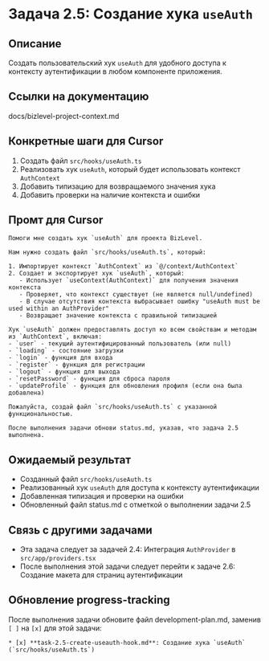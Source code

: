 # Задача 2.5: Создание хука `useAuth`

## Описание
Создать пользовательский хук `useAuth` для удобного доступа к контексту аутентификации в любом компоненте приложения.

## Ссылки на документацию
docs/bizlevel-project-context.md


## Конкретные шаги для Cursor
1. Создать файл `src/hooks/useAuth.ts`
2. Реализовать хук `useAuth`, который будет использовать контекст `AuthContext`
3. Добавить типизацию для возвращаемого значения хука
4. Добавить проверки на наличие контекста и ошибки

## Промт для Cursor
```
Помоги мне создать хук `useAuth` для проекта BizLevel.

Нам нужно создать файл `src/hooks/useAuth.ts`, который:

1. Импортирует контекст `AuthContext` из `@/context/AuthContext`
2. Создает и экспортирует хук `useAuth`, который:
   - Использует `useContext(AuthContext)` для получения значения контекста
   - Проверяет, что контекст существует (не является null/undefined)
   - В случае отсутствия контекста выбрасывает ошибку "useAuth must be used within an AuthProvider"
   - Возвращает значение контекста с правильной типизацией

Хук `useAuth` должен предоставлять доступ ко всем свойствам и методам из `AuthContext`, включая:
- `user` - текущий аутентифицированный пользователь (или null)
- `loading` - состояние загрузки
- `login` - функция для входа
- `register` - функция для регистрации
- `logout` - функция для выхода
- `resetPassword` - функция для сброса пароля
- `updateProfile` - функция для обновления профиля (если она была добавлена)

Пожалуйста, создай файл `src/hooks/useAuth.ts` с указанной функциональностью.

После выполнения задачи обнови status.md, указав, что задача 2.5 выполнена.
```

## Ожидаемый результат
- Созданный файл `src/hooks/useAuth.ts`
- Реализованный хук `useAuth` для доступа к контексту аутентификации
- Добавленная типизация и проверки на ошибки
- Обновленный файл status.md с отметкой о выполнении задачи 2.5

## Связь с другими задачами
- Эта задача следует за задачей 2.4: Интеграция `AuthProvider` в `src/app/providers.tsx`
- После выполнения этой задачи следует перейти к задаче 2.6: Создание макета для страниц аутентификации

## Обновление progress-tracking
После выполнения задачи обновите файл development-plan.md, заменив `[ ]` на `[x]` для этой задачи:
```
* [x] **task-2.5-create-useauth-hook.md**: Создание хука `useAuth` (`src/hooks/useAuth.ts`)
```
